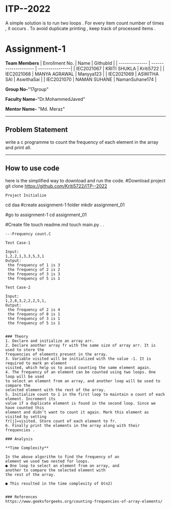 # ITP--2022
A simple solution is to run two loops . For every item count number of times , it occurs . To avoid duplicate printing , keep track of processed items . 
# Assignment-1

**Team Members**
|   Enrollment No.  |   Name                 | GithubId        |
|   --------------  |   -------------------- | ----------------|
|    IEC2021067     |   KRITI SHUKLA         | Kriti5722       |
|    IEC2021068     |   MANYA AGRAWAL        | Manyya123       |
|    IEC2021069     |   ASWITHA SAI          | AswithaSai      |
|    IEC2021070     |   NAMAN SUHANE         | NamanSuhane174  |

**Group No-**"17group"

**Faculty Name-**"Dr.MohammedJaved"

**Mentor Name-** "Md. Meraz"

---
## Problem Statement
   write a c programme to count the frequency of each element in the array and print all.

---
## How to use code
here is the simplified way to download and run the code.
#Download project
git clone https://github.com/Kriti5722/ITP--2022 
```
Project Initialize 
```
cd daa
#create assignment-1 folder
mkdir assignment_01

#go to assignment-1
cd assignment_01

#Create file
touch readme.md
touch main.py
.
.
```
---Frequency count.C

Test Case-1

Input:
1,2,2,1,3,3,5,3,1
Output:
 the frequency of 1 is 3
 the frequency of 2 is 2
 the frequency of 3 is 3
 the frequency of 5 is 1

Test Case-2

Input:
1,2,8,3,2,2,2,5,1,
Output:
 the frequency of 2 is 4
 the frequency of 8 is 1
 the frequency of 3 is 1
 the frequency of 5 is 1


### Theory
1. Declare and initialize an array arr. 
2. Declare another array fr with the same size of array arr. It is used to store the 
frequencies of elements present in the array. 
3. Variable visited will be initialized with the value -1. It is required to mark an element 
visited, which help us to avoid counting the same element again. 
4. The frequency of an element can be counted using two loops. One loop will be used 
to select an element from an array, and another loop will be used to compare the 
selected element with the rest of the array. 
5. Initialize count to 1 in the first loop to maintain a count of each element. Increment its 
value if a duplicate element is found in the second loop. Since we have counted this 
element and didn’t want to count it again. Mark this element as visited by setting 
fr[j]=visited. Store count of each element to fr.
6. Finally print the elements in the array along with their frequencies .

### Analysis

**Time Complexity**

In the above algorithm to find the frequency of an 
element we used two nested for loops. 
● One loop to select an element from an array, and 
another to compare the selected element with 
the rest of the array. 

● This resulted in the time complexity of O(n2)


### References
https://www.geeksforgeeks.org/counting-frequencies-of-array-elements/

